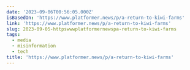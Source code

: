 ```yaml
---
date: '2023-09-06T00:56:05.000Z'
isBasedOn: 'https://www.platformer.news/p/a-return-to-kiwi-farms'
link: 'https://www.platformer.news/p/a-return-to-kiwi-farms'
slug: 2023-09-05-httpswwwplatformernewspa-return-to-kiwi-farms
tags:
  - media
  - misinformation
  - tech
title: 'https://www.platformer.news/p/a-return-to-kiwi-farms'
---
```


